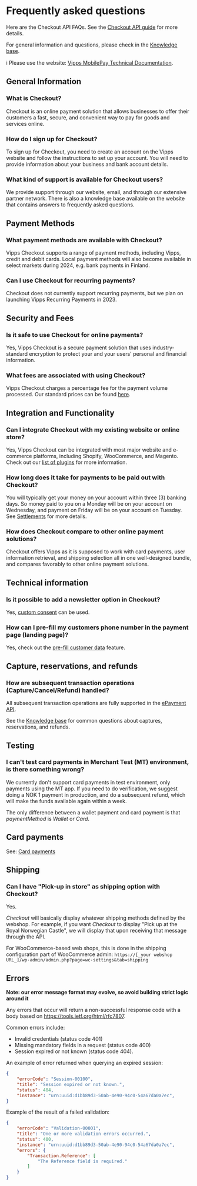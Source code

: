 <!-- START_METADATA
---
title: Checkout API Frequently Asked Questions
sidebar_label: FAQ
sidebar_position: 24
description: Frequently asked questions for the Checkout API.
pagination_next: null
pagination_prev: null
---
END_METADATA -->

# Frequently asked questions

Here are the Checkout API FAQs.
See the
[Checkout API guide](checkout-api.md)
for more details.

For general information and questions, please check in the
[Knowledge base](https://developer.vippsmobilepay.com/docs/knowledge-base/).

<!-- START_COMMENT -->
ℹ️ Please use the website:
[Vipps MobilePay Technical Documentation](https://developer.vippsmobilepay.com/docs/APIs/checkout-api>).
<!-- END_COMMENT -->

## General Information

### What is Checkout?
Checkout is an online payment solution that allows businesses to offer their customers a fast, secure, and convenient way to pay for goods and services online.

### How do I sign up for Checkout?
To sign up for Checkout, you need to create an account on the Vipps website and follow the instructions to set up your account. You will need to provide information about your business and bank account details.

### What kind of support is available for Checkout users?
We provide support through our website, email, and through our extensive partner network. There is also a knowledge base available on the website that contains answers to frequently asked questions.

## Payment Methods

### What payment methods are available with Checkout?
Vipps Checkout supports a range of payment methods, including Vipps, credit and debit cards. Local payment methods will also become available in select markets during 2024, e.g. bank payments in Finland.

### Can I use Checkout for recurring payments?
Checkout does not currently support recurring payments, but we plan on launching Vipps Recurring Payments in 2023.

## Security and Fees

### Is it safe to use Checkout for online payments?
Yes, Vipps Checkout is a secure payment solution that uses industry-standard encryption to protect your and your users' personal and financial information.

### What fees are associated with using Checkout?
Vipps Checkout charges a percentage fee for the payment volume processed. Our standard prices can be found [here](https://vipps.no/alle-priser/bedrift/).

## Integration and Functionality

### Can I integrate Checkout with my existing website or online store?
Yes, Vipps Checkout can be integrated with most major website and e-commerce platforms, including Shopify, WooCommerce, and Magento. Check out our [list of plugins](https://developer.vippsmobilepay.com/docs/plugins/) for more information.

### How long does it take for payments to be paid out with Checkout?
You will typically get your money on your account within three (3) banking days. So money paid to you on a Monday will be on your account on Wednesday, and payment on Friday will be on your account on Tuesday. See [Settlements](https://developer.vippsmobilepay.com/docs/settlements/) for more details.

### How does Checkout compare to other online payment solutions?
Checkout offers Vipps as it is supposed to work with card payments, user information retrieval, and shipping selection all in one well-designed bundle, and compares favorably to other online payment solutions.

## Technical information

### Is it possible to add a newsletter option in Checkout?

Yes, [custom consent](checkout-api.md#custom-consent) can be used.

### How can I pre-fill my customers phone number in the payment page (landing page)?

Yes, check out the [pre-fill customer data](checkout-api.md#prefill-customer-data) feature.

## Capture, reservations, and refunds

### How are subsequent transaction operations (Capture/Cancel/Refund) handled?

All subsequent transaction operations are fully supported in the
[ePayment API](https://developer.vippsmobilepay.com/docs/APIs/epayment-api).

See the [Knowledge base](https://developer.vippsmobilepay.com/docs/knowledge-base/) for common
questions about captures, reservations, and refunds.

## Testing

### I can't test card payments in Merchant Test (MT) environment, is there something wrong?

We currently don't support card payments in test environment, only payments using the MT app. If you need to do verification, we suggest doing a NOK 1 payment in production, and do a subsequent refund, which will make the funds available again within a week.

The only difference between a wallet payment and card payment is that *paymentMethod* is *Wallet* or *Card*.

## Card payments

See:
[Card payments](https://developer.vippsmobilepay.com/docs/knowledge-base/payments#card-payments)

## Shipping

### Can I have "Pick-up in store" as shipping option with Checkout?

Yes.

*Checkout* will basically display whatever shipping methods defined by the webshop.
For example, if you want *Checkout*  to display "Pick up at the Royal Norwegian Castle", we will display that upon receiving that message through the API.

For WooCommerce-based web shops, this is done in the shipping configuration part of WooCommerce admin:
`https://[_your webshop URL_]/wp-admin/admin.php?page=wc-settings&tab=shipping`

## Errors

**Note: our error message format may evolve, so avoid building strict logic around it**

Any errors that occur will return a non-successful response code with a body based on <https://tools.ietf.org/html/rfc7807>.

Common errors include:

* Invalid credentials (status code 401)
* Missing mandatory fields in a request (status code 400)
* Session expired or not known (status code 404).

An example of error returned when querying an expired session:

```json
{
    "errorCode": "Session-00100",
    "title": "Session expired or not known.",
    "status": 404,
    "instance": "urn:uuid:d1bb89d3-50ab-4e90-94c0-54a67da0a7ec",
}
```

Example of the result of a failed validation:
```json
{
    "errorCode": "Validation-00001",
    "title": "One or more validation errors occurred.",
    "status": 400,
    "instance": "urn:uuid:d1bb89d3-50ab-4e90-94c0-54a67da0a7ec",
    "errors": {
        "Transaction.Reference": [
            "The Reference field is required."
        ]
    }
}
```
